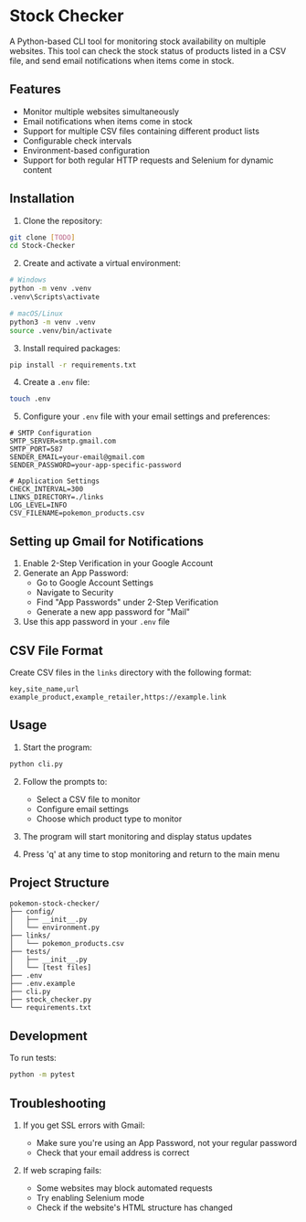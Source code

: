 # Stock Checker

A Python-based CLI tool for monitoring stock availability on multiple websites. This tool can check the stock status of products listed in a CSV file, and send email notifications when items come in stock.

## Features

- Monitor multiple websites simultaneously
- Email notifications when items come in stock
- Support for multiple CSV files containing different product lists
- Configurable check intervals
- Environment-based configuration
- Support for both regular HTTP requests and Selenium for dynamic content

## Installation

1. Clone the repository:

```bash
git clone [TODO]
cd Stock-Checker
```

2. Create and activate a virtual environment:

```bash
# Windows
python -m venv .venv
.venv\Scripts\activate

# macOS/Linux
python3 -m venv .venv
source .venv/bin/activate
```

3. Install required packages:

```bash
pip install -r requirements.txt
```

4. Create a `.env` file:

```bash
touch .env
```

5. Configure your `.env` file with your email settings and preferences:

```plaintext
# SMTP Configuration
SMTP_SERVER=smtp.gmail.com
SMTP_PORT=587
SENDER_EMAIL=your-email@gmail.com
SENDER_PASSWORD=your-app-specific-password

# Application Settings
CHECK_INTERVAL=300
LINKS_DIRECTORY=./links
LOG_LEVEL=INFO
CSV_FILENAME=pokemon_products.csv
```

## Setting up Gmail for Notifications

1. Enable 2-Step Verification in your Google Account
2. Generate an App Password:
   - Go to Google Account Settings
   - Navigate to Security
   - Find "App Passwords" under 2-Step Verification
   - Generate a new app password for "Mail"
3. Use this app password in your `.env` file

## CSV File Format

Create CSV files in the `links` directory with the following format:

```csv
key,site_name,url
example_product,example_retailer,https://example.link
```

## Usage

1. Start the program:

```bash
python cli.py
```

2. Follow the prompts to:

   - Select a CSV file to monitor
   - Configure email settings
   - Choose which product type to monitor

3. The program will start monitoring and display status updates
4. Press 'q' at any time to stop monitoring and return to the main menu

## Project Structure

```plaintext
pokemon-stock-checker/
├── config/
│   ├── __init__.py
│   └── environment.py
├── links/
│   └── pokemon_products.csv
├── tests/
│   ├── __init__.py
│   └── [test files]
├── .env
├── .env.example
├── cli.py
├── stock_checker.py
└── requirements.txt
```

## Development

To run tests:

```bash
python -m pytest
```

## Troubleshooting

1. If you get SSL errors with Gmail:

   - Make sure you're using an App Password, not your regular password
   - Check that your email address is correct

2. If web scraping fails:
   - Some websites may block automated requests
   - Try enabling Selenium mode
   - Check if the website's HTML structure has changed
